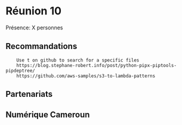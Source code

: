 # Réunion 10

Présence: X personnes

## Recommandations

```
    Use t on github to search for a specific files
    https://blog.stephane-robert.info/post/python-pipx-piptools-pipdeptree/
    https://github.com/aws-samples/s3-to-lambda-patterns
```


## Partenariats



## Numérique Cameroun

```
  
```
